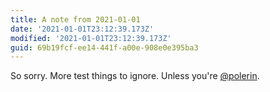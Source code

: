 ```yaml
---
title: A note from 2021-01-01
date: '2021-01-01T23:12:39.173Z'
modified: '2021-01-01T23:12:39.173Z'
guid: 69b19fcf-ee14-441f-a00e-908e0e395ba3
---
```

So sorry. More test things to ignore. Unless you're [@polerin](http://twitter.com/polerin).
